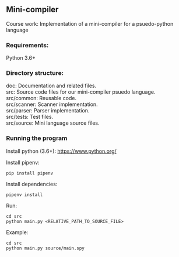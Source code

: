 ## Mini-compiler
Course work: Implementation of a mini-compiler for a psuedo-python language

### Requirements:
Python 3.6+

### Directory structure:
doc: Documentation and related files.  
src: Source code files for our mini-compiler psuedo language.  
src/common: Reusable code.  
src/scanner: Scanner implementation.  
src/parser: Parser implementation.  
src/tests: Test files.  
src/source: Mini language source files.  

### Running the program
Install python (3.6+): https://www.python.org/

Install pipenv:
```
pip install pipenv
```
Install dependencies:
```
pipenv install
```

Run:
```
cd src
python main.py <RELATIVE_PATH_TO_SOURCE_FILE>
```
Example:
```
cd src
python main.py source/main.spy
```
